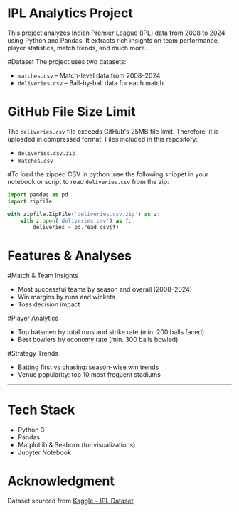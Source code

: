 
# IPL Analytics Project

This project analyzes Indian Premier League (IPL) data from 2008 to 2024 using Python and Pandas. It extracts rich insights on team performance, player statistics, match trends, and much more.

#Dataset
The project uses two datasets:
- `matches.csv` – Match-level data from 2008–2024
- `deliveries.csv` – Ball-by-ball data for each match

# GitHub File Size Limit
The `deliveries.csv` file exceeds GitHub's 25MB file limit. Therefore, it is uploaded in compressed format:
Files included in this repository:
- `deliveries.csv.zip`
- `matches.csv`


#To load the zipped CSV in python ,use the following snippet in your notebook or script to read `deliveries.csv` from the zip:

```python
import pandas as pd
import zipfile

with zipfile.ZipFile('deliveries.csv.zip') as z:
    with z.open('deliveries.csv') as f:
        deliveries = pd.read_csv(f)
```

#  Features & Analyses

#Match & Team Insights
- Most successful teams by season and overall (2008–2024)
- Win margins by runs and wickets
- Toss decision impact

#Player Analytics
- Top batsmen by total runs and strike rate (min. 200 balls faced)
- Best bowlers by economy rate (min. 300 balls bowled)

#Strategy Trends
- Batting first vs chasing: season-wise win trends
- Venue popularity: top 10 most frequent stadiums

---

# Tech Stack
- Python 3
- Pandas
- Matplotlib & Seaborn (for visualizations)
- Jupyter Notebook


# Acknowledgment
Dataset sourced from [Kaggle – IPL Dataset](https://www.kaggle.com/datasets)
